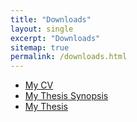 ```yaml
---
title: "Downloads"
layout: single
excerpt: "Downloads"
sitemap: true
permalink: /downloads.html
---
```


- [My CV](https://raw.githubusercontent.com/pranavtifr/pranavtifr.github.io/master/docs/vita.pdf)
- [My Thesis Synopsis](https://raw.githubusercontent.com/pranavtifr/pranavtifr.github.io/master/docs/thesis.pdf)
- [My Thesis](https://raw.githubusercontent.com/pranavtifr/pranavtifr.github.io/master/docs/thesis-full.pdf)
